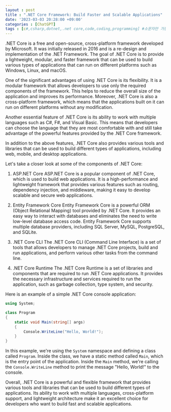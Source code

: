 ```yaml
---
layout : post
title : ".NET Core Framework: Build Faster and Scalable Applications"
date: '2023-03-03 20:28:00 +09:00'
categories : [ChatGPT]
tags : [c#,csharp,dotnet,.net core,code,coding,programming] #소문자만 가능
---
```

.NET Core is a free and open-source, cross-platform framework developed by Microsoft. It was initially released in 2016 and is a re-design and implementation of the .NET Framework. The goal of .NET Core is to provide a lightweight, modular, and faster framework that can be used to build various types of applications that can run on different platforms such as Windows, Linux, and macOS.

One of the significant advantages of using .NET Core is its flexibility. It is a modular framework that allows developers to use only the required components of the framework. This helps to reduce the overall size of the application and improves its performance. Moreover, .NET Core is also a cross-platform framework, which means that the applications built on it can run on different platforms without any modification.

Another essential feature of .NET Core is its ability to work with multiple languages such as C#, F#, and Visual Basic. This means that developers can choose the language that they are most comfortable with and still take advantage of the powerful features provided by the .NET Core framework.

In addition to the above features, .NET Core also provides various tools and libraries that can be used to build different types of applications, including web, mobile, and desktop applications.

Let's take a closer look at some of the components of .NET Core:

1.  ASP.NET Core ASP.NET Core is a popular component of .NET Core, which is used to build web applications. It is a high-performance and lightweight framework that provides various features such as routing, dependency injection, and middleware, making it easy to develop scalable and secure web applications.
    
2.  Entity Framework Core Entity Framework Core is a powerful ORM (Object Relational Mapping) tool provided by .NET Core. It provides an easy way to interact with databases and eliminates the need to write low-level database access code. Entity Framework Core supports multiple database providers, including SQL Server, MySQL, PostgreSQL, and SQLite.
    
3.  .NET Core CLI The .NET Core CLI (Command Line Interface) is a set of tools that allows developers to manage .NET Core projects, build and run applications, and perform various other tasks from the command line.
    
4.  .NET Core Runtime The .NET Core Runtime is a set of libraries and components that are required to run .NET Core applications. It provides the necessary infrastructure and services required to run the application, such as garbage collection, type system, and security.
    

Here is an example of a simple .NET Core console application:

```csharp
using System;

class Program
{
    static void Main(string[] args)
    {
        Console.WriteLine("Hello, World!");
    }
}
```
In this example, we're using the `System` namespace and defining a class called `Program`. Inside the class, we have a static method called `Main`, which is the entry point of the application. Inside the `Main` method, we're calling the `Console.WriteLine` method to print the message "Hello, World!" to the console.

Overall, .NET Core is a powerful and flexible framework that provides various tools and libraries that can be used to build different types of applications. Its ability to work with multiple languages, cross-platform support, and lightweight architecture make it an excellent choice for developers who want to build fast and scalable applications.
